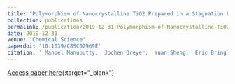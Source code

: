 ```yaml
---
title: "Polymorphism of Nanocrystalline TiO2 Prepared in a Stagnation Flame: Formation of the TiO2 -II Phase"
collection: publications
permalink: /publication/2019-12-31-Polymorphism-of-Nanocrystalline-TiO2-Prepared-in-a-Stagnation-Flame
date: 2019-12-31
venue: 'Chemical Science'
paperdoi: '10.1039/C8SC02969E'
citation: ' Manoel Manuputty,  Jochen Dreyer,  Yuan Sheng,  Eric Bringley,  Maria Botero,  Jethro Akroyd,  Markus Kraft, &quot;Polymorphism of Nanocrystalline TiO2 Prepared in a Stagnation Flame: Formation of the TiO2 -II Phase.&quot; Chemical Science, 2019.'
---
```

[Access paper here](https://doi.org/10.1039/C8SC02969E){:target="_blank"}

